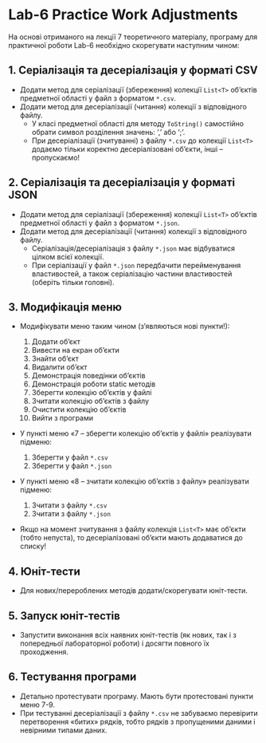 # Lab-6 Practice Work Adjustments

На основі отриманого на лекції 7 теоретичного матеріалу, програму для практичної роботи Lab-6 необхідно скорегувати наступним чином:

## 1. Серіалізація та десеріалізація у форматі CSV
- Додати метод для серіалізації (збереження) колекції `List<T>` об’єктів предметної області у файл з форматом `*.csv`.
- Додати метод для десеріалізації (читання) колекції з відповідного файлу.
    - У класі предметної області для методу `ToString()` самостійно обрати символ розділення значень: ‘,’ або ‘;’.
    - При десеріалізації (зчитуванні) з файлу `*.csv` до колекції `List<T>` додаємо тільки коректно десеріалізовані об’єкти, інші – пропускаємо!

## 2. Серіалізація та десеріалізація у форматі JSON
- Додати метод для серіалізації (збереження) колекції `List<T>` об’єктів предметної області у файл з форматом `*.json`.
- Додати метод для десеріалізації (читання) колекції з відповідного файлу.
    - Серіалізація/десеріалізація з файлу `*.json` має відбуватися цілком всієї колекції.
    - При серіалізації у файл `*.json` передбачити перейменування властивостей, а також серіалізацію частини властивостей (оберіть тільки головні).

## 3. Модифікація меню
- Модифікувати меню таким чином (з’являються нові пункти!):
    1. Додати об’єкт
    2. Вивести на екран об’єкти
    3. Знайти об’єкт
    4. Видалити об’єкт
    5. Демонстрація поведінки об’єктів
    6. Демонстрація роботи static методів
    7. Зберегти колекцію об’єктів у файлі
    8. Зчитати колекцію об’єктів з файлу
    9. Очистити колекцію об’єктів
    0. Вийти з програми

- У пункті меню «7 – зберегти колекцію об’єктів у файлі» реалізувати підменю:
    1. Зберегти у файл `*.csv`
    2. Зберегти у файл `*.json`

- У пункті меню «8 – зчитати колекцію об’єктів з файлу» реалізувати підменю:
    1. Зчитати з файлу `*.csv`
    2. Зчитати з файлу `*.json`

- Якщо на момент зчитування з файлу колекція `List<T>` має об’єкти (тобто непуста), то десеріалізовані об’єкти мають додаватися до списку!

## 4. Юніт-тести
- Для нових/перероблених методів додати/скорегувати юніт-тести.

## 5. Запуск юніт-тестів
- Запустити виконання всіх наявних юніт-тестів (як нових, так і з попередньої лабораторної роботи) і досягти повного їх проходження.

## 6. Тестування програми
- Детально протестувати програму. Мають бути протестовані пункти меню 7-9.
- При тестуванні десеріалізації з файлу `*.csv` не забуваємо перевірити перетворення «битих» рядків, тобто рядків з пропущеними даними і невірними типами даних.
